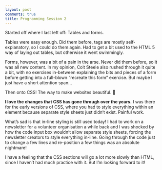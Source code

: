 ```yaml
---
layout: post
comments: true
title: Programming Session 2
---
```

 
Started off where I last left off: Tables and forms.

Tables were easy enough. Did them before, tags are mostly self-explanatory, so I could do them again. Had to get a bit used to the HTML 5 way of laying out tables, but otherwise it went swimmingly.

Forms, however, was a bit of a pain in the arse. Never did them before, so it was all new content. In my opinion, Colt Steele also rushed through it quite a bit, with no exercises in-between explaining the bits and pieces of a form before getting into a full-blown “recreate this form” exercise. But maybe I just have a short attention span…

Then onto CSS! The way to make websites beautiful. 🙂

**I love the changes that CSS has gone through over the years.** I was there for the early versions of CSS, where you had to style everything within an element because separate style sheets just didn’t exist. Painful work.

What’s sad is that in-line styling is still used today! I had to work on a newsletter for a volunteer organisation a while back and I was shocked by how the code input box wouldn’t allow separate style sheets, forcing the newsletter creators to style everything in-line. Going through the code just to change a few lines and re-position a few things was an absolute nightmare!

I have a feeling that the CSS sections will go a lot more slowly than HTML, since I haven’t had much practice with it. But I’m looking forward to it!